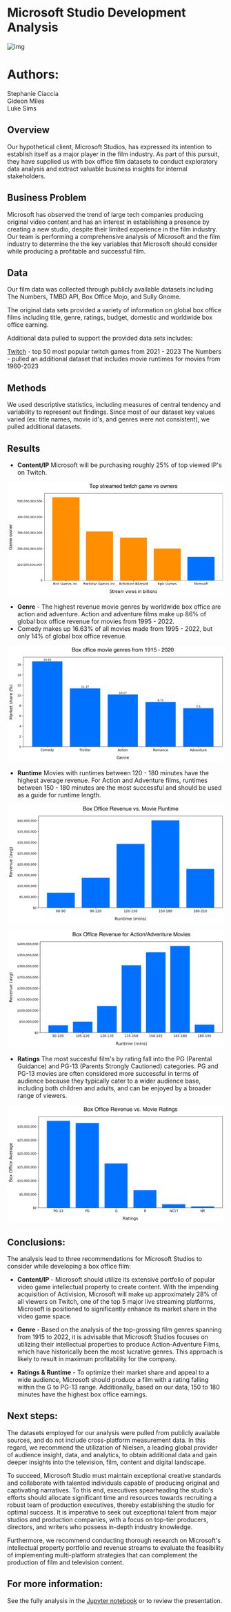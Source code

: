 # Microsoft Studio Development Analysis

![img](https://www.inf1ntech.com/wp-content/uploads/2022/12/Microsoft-Activision-Blizzard.png)

# Authors: 

Stephanie Ciaccia
<br>
Gideon Miles
<br>
Luke Sims
<br>

## Overview

Our hypothetical client, Microsoft Studios, has expressed its intention to establish itself as a major player in the film industry. As part of this pursuit, they have supplied us with box office film datasets to conduct exploratory data analysis and extract valuable business insights for internal stakeholders.

## Business Problem

Microsoft has observed the trend of large tech companies producing original video content and has an interest in establishing a presence by creating a new studio, despite their limited experience in the film industry. Our team is performing a comprehensive analysis of Microsoft and the film industry to determine the the key variables that Microsoft should consider while producing a profitable and successful film.


## Data

Our film data was collected through publicly available datasets including The Numbers, TMBD API, Box Office Mojo, and Sully Gnome.

The original data sets provided a variety of information on global box office films including title, genre, ratings, budget, domestic and worldwide box office earning. 

Additional data pulled to support the provided data sets includes:

[Twitch](https://sullygnome.com/games/365/watched) - top 50 most popular twitch games from 2021 - 2023
The Numbers - pulled an additional dataset that includes movie runtimes for movies from 1960-2023


## Methods

We used descriptive statistics, including measures of central tendency and variability to represent out findings. Since most of our dataset key values varied (ex: title names, movie id's, and genres were not consistent), we pulled additional datasets.


## Results

- **Content/IP** Microsoft will be purchasing roughly 25% of top viewed IP's on Twitch.

![img](./images/twitch_owned.png)

- **Genre** - The highest revenue movie genres by worldwide box office are action and adventure. Action and adventure films make up 86% of global box office revenue for movies from 1995 - 2022. 
- Comedy makes up 16.63% of all movies made from 1995 - 2022, but only 14% of global box office revenue.

![img](./images/box_office_genre_market_share.png)

- **Runtime** Movies with runtimes between 120 - 180 minutes have the highest average revenue. For Action and Adventure films, runtimes between 150 - 180 minutes are the most successful and should be used as a guide for runtime length.

![img](./images/box_office_revenue_runtime.png)

![img](./images/action_adventure_revenue.png)

- **Ratings** The most succesful film's by rating fall into the PG (Parental Guidance) and PG-13 (Parents Strongly Cautioned) categories. PG and PG-13 movies are often considered more successful in terms of audience because they typically cater to a wider audience base, including both children and adults, and can be enjoyed by a broader range of viewers. 

![img](./images/box_office_revenue_ratings.png)

## Conclusions:

The analysis lead to three recommendations for Microsoft Studios to consider while developing a box office film:

- **Content/IP** - Microsoft should utilize its extensive portfolio of popular video game intellectual property to create content. With the impending acquisition of Activision, Microsoft will make up approximately 28% of all viewers on Twitch, one of the top 5 major live streaming platforms, Microsoft is positioned to significantly enhance its market share in the video game space.

- **Genre** - Based on the analysis of the top-grossing film genres spanning from 1915 to 2022, it is advisable that Microsoft Studios focuses on utilizing their intellectual properties to produce Action-Adventure Films, which have historically been the most lucrative genres. This approach is likely to result in maximum profitability for the company.

- **Ratings & Runtime** - To optimize their market share and appeal to a wide audience, Microsoft should produce a film with a rating falling within the G to PG-13 range. Additionally, based on our data, 150 to 180 minutes have the highest box office earnings. 



## Next steps:

The datasets employed for our analysis were pulled from publicly available sources, and do not include cross-platform measurement data. In this regard, we recommend the utilization of Nielsen, a leading global provider of audience insight, data, and analytics, to obtain additional data and gain deeper insights into the television, film, content and digital landscape. 

To succeed, Microsoft Studio must maintain exceptional creative standards and collaborate with talented individuals capable of producing original and captivating narratives. To this end, executives spearheading the studio's efforts should allocate significant time and resources towards recruiting a robust team of production executives, thereby establishing the studio for optimal success. It is imperative to seek out exceptional talent from major studios and production companies, with a focus on top-tier producers, directors, and writers who possess in-depth industry knowledge.

Furthermore, we recommend conducting thorough research on Microsoft's intellectual property portfolio and revenue streams to evaluate the feasibility of implementing multi-platform strategies that can complement the production of film and television content.


## For more information:

See the fully analysis in the [Jupyter notebook](https://github.com/stephcia/microsoft-studio-development/blob/main/cleaning_analysis.ipynb) or to review the presentation.


